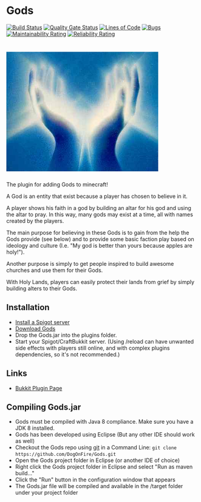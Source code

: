 Gods
======

[![Build Status](https://travis-ci.com/DogOnFire/Gods.svg?branch=master)](https://travis-ci.com/DogOnFire/Gods)
[![Quality Gate Status](https://sonarcloud.io/api/project_badges/measure?project=DogOnFire_Gods&metric=alert_status)](https://sonarcloud.io/dashboard?id=DogOnFire_Gods)
[![Lines of Code](https://sonarcloud.io/api/project_badges/measure?project=DogOnFire_Gods&metric=ncloc)](https://sonarcloud.io/dashboard?id=DogOnFire_Gods)
[![Bugs](https://sonarcloud.io/api/project_badges/measure?project=DogOnFire_Gods&metric=bugs)](https://sonarcloud.io/dashboard?id=DogOnFire_Gods)
[![Maintainability Rating](https://sonarcloud.io/api/project_badges/measure?project=DogOnFire_Gods&metric=sqale_rating)](https://sonarcloud.io/dashboard?id=DogOnFire_Gods)
[![Reliability Rating](https://sonarcloud.io/api/project_badges/measure?project=DogOnFire_Gods&metric=reliability_rating)](https://sonarcloud.io/dashboard?id=DogOnFire_Gods)

# ![Gods](img/Gods.jpg)

The plugin for adding Gods to minecraft!

A God is an entity that exist because a player has chosen to believe in it.

A player shows his faith in a god by building an altar for his god and using the altar to pray. 
In this way, many gods may exist at a time, all with names created by the players.

The main purpose for believing in these Gods is to gain from the help the Gods provide (see below) and to provide some basic faction play based on ideology and culture (I.e. "My god is better than yours because apples are holy!").

Another purpose is simply to get people inspired to build awesome churches and use them for their Gods.

With Holy Lands, players can easily protect their lands from grief by simply building alters to their Gods.


Installation
---------
*	[Install a Spigot server](https://github.com/DogOnFire/Gods/#obtain-a-build-of-spigot)
*	[Download Gods](https://github.com/DogOnFire/Gods/#download)
*	Drop the Gods.jar into the plugins folder.
*	Start your Spigot/CraftBukkit server. (Using /reload can have unwanted side effects with players still online, and with complex plugins dependencies, so it's not recommended.)

Links
---------

* [Bukkit Plugin Page](https://dev.bukkit.org/bukkit-plugins/gods/)

Compiling Gods.jar
---------
*	Gods must be compiled with Java 8 compliance. Make sure you have a JDK 8 installed.
*	Gods has been developed using Eclipse (But any other IDE should work as well)
*	Checkout the Gods repo using [git](https://git-scm.com/downloads) in a Command Line: `git clone https://github.com/DogOnFire/Gods.git`
*	Open the Gods project folder in Eclipse (or another IDE of choice)
*	Right click the Gods project folder in Eclipse and select "Run as maven build..."
*	Click the "Run" button in the configuration window that appears
*	The Gods.jar file will be compiled and available in the /target folder under your project folder


